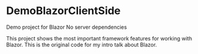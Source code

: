 # DemoBlazorClientSide
Demo project for Blazor No server dependencies

This project shows the most important framework features for working with Blazor. This is the original code for my intro talk about Blazor.
